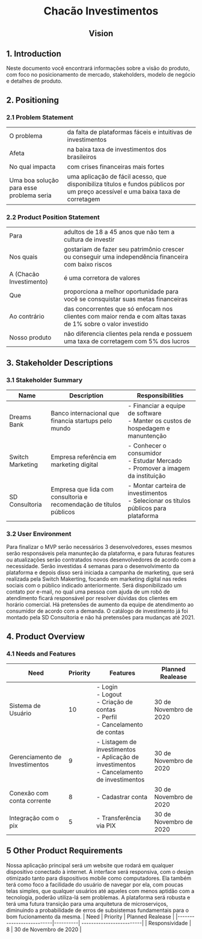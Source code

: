 <h1 align="center">Chacão Investimentos</h1>
<h2 align="center">Vision</h2>

## 1. Introduction

Neste documento você encontrará informações sobre a visão do produto, com foco no posicionamento de mercado, stakeholders, modelo de negócio e detalhes de produto.

## 2. Positioning 

### 2.1 Problem Statement
|||
|-|-|
| O problema                     | da falta de plataformas fáceis e intuitivas de investimentos|
| Afeta                          | na baixa taxa de investimentos dos brasileiros  |
| No qual impacta                | com crises financeiras mais fortes |
| Uma boa solução para esse problema seria | uma aplicação de fácil acesso, que disponibiliza títulos e fundos públicos por um preço acessível e uma baixa taxa de corretagem |

### 2.2 Product Position Statement
|||
|--------------------------------|-------------------------------------------------------------------------------------------------------------|
| Para                           | adultos de 18 a 45 anos que não tem a cultura de investir                                                   |
| Nos quais                      | gostariam de fazer seu patrimônio crescer ou conseguir uma independência financeira com baixo riscos        |
| A (Chacão Investimento)        | é uma corretora de valores                                                                            |
| Que                            | proporciona a melhor oportunidade para você se consquistar suas metas financeiras                           |
| Ao contrário                   | das concorrentes que só enfocam nos clientes com maior renda e com altas taxas de 1% sobre o valor investido |
| Nosso produto                  | não diferencia clientes pela renda e possuem uma taxa de corretagem com 5% dos lucros                        |


## 3. Stakeholder Descriptions
### 3.1 Stakeholder Summary

| Name                 | Description | Responsibilities |
|----------------------|----------------------------|------------------|
| Dreams Bank          | Banco internacional que financia startups pelo mundo       |  - Financiar a equipe de software<br> - Manter os custos de hospedagem e manuntenção  |
| Switch Marketing          | Empresa referência em marketing digital      |  - Conhecer o consumidor <br> - Estudar Mercado <br> - Promover a imagem da instituição  |
| SD Consultoria          | Empresa que lida com consultoria e recomendação de títulos públicos     |  - Montar carteira de investimentos<br> - Selecionar os títulos públicos para plataforma   |
### 3.2 User Environment

Para finalizar o MVP serão necessários 3 desenvolvedores, esses mesmos serão responsáveis pela manunteção da plataforma, e para futuras features ou atualizações serão contratados novos desenvolvedores de acordo com a necessidade. Serão investidas 4 semanas para o desenvolvimento da plataforma e depois disso será iniciada a campanha de marketing, que será realizada pela Switch Makerting, focando em marketing digital nas redes sociais com o público indicado anteriormente.
Será disponibilizado um contato por e-mail, no qual uma pessoa com ajuda de um robô de atendimento ficará responsável por resolver dúvidas dos clientes em horário comercial. Há pretensões de aumento da equipe de atendimento ao consumidor de acordo com a demanda.
O catálogo de investimento já foi montado pela SD Consultoria e não há pretensões para mudanças até 2021. 

## 4. Product Overview
### 4.1 Needs and Features

| Need                           | Priority | Features                                                                                 | Planned Realease       |
|--------------------------------|----------|------------------------------------------------------------------------------------------| -----------------------|
| Sistema de Usuário             | 10       | - Login<br> - Logout <br> - Criação de contas <br>- Perfil<br> - Cancelamento de contas<br>  | 30 de Novembro de 2020 |
| Gerenciamento de Investimentos | 9        | - Listagem de investimentos <br>- Aplicação de investimentos<br> - Cancelamento de investimentos<br> | 30 de Novembro de 2020 |
| Conexão com conta corrente     | 8        | - Cadastrar conta<br>                                                                        | 30 de Novembro de 2020 |
| Integração com o pix           | 5        | - Transferência via PIX<br>                                                                  | 30 de Novembro de 2020 |

## 5 Other Product Requirements

Nossa aplicação principal será um website que rodará em qualquer dispositivo conectado à internet. A interface será responsiva, com o design otimizado tanto para dispositivos mobile como computadores. Ela também terá como foco a facilidade do usuário de navegar por ela, com poucas telas simples, que qualquer usuários até aqueles com menos aptidão com a tecnologia, poderão utiliza-lá sem problemas. A plataforma será robusta e terá uma futura transição para uma arquitetura de microserviços, diminuindo a probabilidade de erros de subsistemas fundamentais para o bom fucionamento da mesma.
| Need                     | Priority |  Planned Realease         |
|--------------------------|----------| -------------------------|
| Responsividade           | 8        | 30 de Novembro de 2020   |
